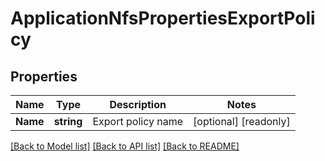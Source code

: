 # ApplicationNfsPropertiesExportPolicy

## Properties

Name | Type | Description | Notes
------------ | ------------- | ------------- | -------------
**Name** | **string** | Export policy name | [optional] [readonly] 

[[Back to Model list]](../README.md#documentation-for-models) [[Back to API list]](../README.md#documentation-for-api-endpoints) [[Back to README]](../README.md)


